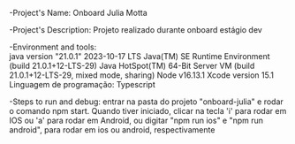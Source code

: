 -Project's Name: Onboard Julia Motta

-Project's Description: Projeto realizado durante onboard estágio dev

-Environment and tools:  
    java version "21.0.1" 2023-10-17 LTS 
    Java(TM) SE Runtime Environment (build 21.0.1+12-LTS-29) 
    Java HotSpot(TM) 64-Bit Server VM (build 21.0.1+12-LTS-29, mixed mode, sharing) 
    Node v16.13.1 
    Xcode version 15.1 
    Linguagem de programação: Typescript 

-Steps to run and debug: entrar na pasta do projeto "onboard-julia" e rodar o comando npm start. Quando tiver iniciado, clicar na tecla 'i' para rodar em IOS ou 'a' para rodar em Android, ou digitar "npm run ios" e "npm run android", para rodar em ios ou android, respectivamente